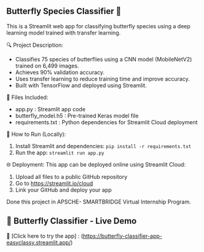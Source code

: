
Butterfly Species Classifier 🦋
------------------------------

This is a Streamlit web app for classifying butterfly species using a deep learning model trained with transfer learning.

🔍 Project Description:
- Classifies 75 species of butterflies using a CNN model (MobileNetV2) trained on 6,499 images.
- Achieves 90% validation accuracy.
- Uses transfer learning to reduce training time and improve accuracy.
- Built with TensorFlow and deployed using Streamlit.

📁 Files Included:
- app.py               : Streamlit app code
- butterfly_model.h5   : Pre-trained Keras model file
- requirements.txt     : Python dependencies for Streamlit Cloud deployment

🚀 How to Run (Locally):
1. Install Streamlit and dependencies: `pip install -r requirements.txt`
2. Run the app: `streamlit run app.py`

🌐 Deployment:
This app can be deployed online using Streamlit Cloud:
1. Upload all files to a public GitHub repository
2. Go to https://streamlit.io/cloud
3. Link your GitHub and deploy your app

Done this project in APSCHE- SMARTBRIDGE Virtual Internship Program.

## 🦋 Butterfly Classifier - Live Demo

🔗 [Click here to try the app] : (https://butterfly-classifier-app-easyclassy.streamlit.app/)

